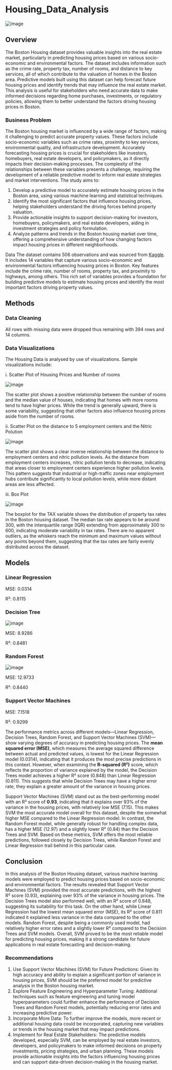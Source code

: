 # Housing_Data_Analysis
![image](https://github.com/user-attachments/assets/359ae2e1-ad47-4f87-a2c5-0aefa6203074)

## Overview
The Boston Housing dataset provides valuable insights into the real estate market, particularly in predicting housing prices based on various socio-economic and environmental factors. The dataset includes information such as the crime rate, property tax, number of rooms, and distance to key services, all of which contribute to the valuation of homes in the Boston area. Predictive models built using this dataset can help forecast future housing prices and identify trends that may influence the real estate market. This analysis is useful for stakeholders who need accurate data to make informed decisions regarding home purchases, investments, or regulatory policies, allowing them to better understand the factors driving housing prices in Boston.

### Business Problem
The Boston housing market is influenced by a wide range of factors, making it challenging to predict accurate property values. These factors include socio-economic variables such as crime rates, proximity to key services, environmental quality, and infrastructure development. Accurately forecasting housing prices is crucial for stakeholders like investors, homebuyers, real estate developers, and policymakers, as it directly impacts their decision-making processes. The complexity of the relationships between these variables presents a challenge, requiring the development of a reliable predictive model to inform real estate strategies and market interventions. The study aims to:

1. Develop a predictive model to accurately estimate housing prices in the Boston area, using various machine learning and statistical techniques.
2. Identify the most significant factors that influence housing prices, helping stakeholders understand the driving forces behind property valuation.
3. Provide actionable insights to support decision-making for investors, homebuyers, policymakers, and real estate developers, aiding in investment strategies and policy formulation.
4. Analyze patterns and trends in the Boston housing market over time, offering a comprehensive understanding of how changing factors impact housing prices in different neighborhoods.

Data
The dataset contains 506 observations and was sourced from [Kaggle](https://www.kaggle.com/datasets/altavish/boston-housing-dataset/data). It includes 14 variables that capture various socio-economic and environmental factors influencing housing prices in Boston. Key features include the crime rate, number of rooms, property tax, and proximity to highways, among others. This rich set of variables provides a foundation for building predictive models to estimate housing prices and identify the most important factors driving property values.

## Methods
### Data Cleaning
All rows with missing data were dropped thus remaining with 394 rows and 14 columns.

### Data Visualizations
The Housing Data is analysed by use of visualizations. Sample visualizations include:

i. Scatter Plot of Housing Prices and Number of rooms

![image](https://github.com/user-attachments/assets/d25b19c6-9650-4b81-b211-5e1843ef9abc)

The scatter plot shows a positive relationship between the number of rooms and the median value of houses, indicating that homes with more rooms tend to have higher prices. While the trend is generally upward, there is some variability, suggesting that other factors also influence housing prices aside from the number of rooms.

ii. Scatter Plot on the distance to 5 employment centers and the Nitric Polution

![image](https://github.com/user-attachments/assets/c2a22ca9-a393-4861-8b6e-98d53e9cb52a)

The scatter plot shows a clear inverse relationship between the distance to employment centers and nitric pollution levels. As the distance from employment centers increases, nitric pollution tends to decrease, indicating that areas closer to employment centers experience higher pollution levels. This pattern suggests that industrial or high-traffic zones near employment hubs contribute significantly to local pollution levels, while more distant areas are less affected.


iii. Box Plot

![image](https://github.com/user-attachments/assets/edeb8483-0123-40d2-bf94-41abc522c2ee)

The boxplot for the TAX variable shows the distribution of property tax rates in the Boston housing dataset. The median tax rate appears to be around 300, with the interquartile range (IQR) extending from approximately 300 to 600, indicating moderate variability in tax rates. There are no apparent outliers, as the whiskers reach the minimum and maximum values without any points beyond them, suggesting that the tax rates are fairly evenly distributed across the dataset.

## Models
### Linear Regression
MSE: 0.0314

R²: 0.8115

### Decision Tree

![image](https://github.com/user-attachments/assets/24010d40-ab0d-4903-b6ab-fc87779cfad2)

MSE: 8.9286

R²: 0.8481

### Random Forest

![image](https://github.com/user-attachments/assets/bb3871d4-3bee-4053-91d8-3bc25226bbf4)

MSE: 12.9733

R²: 0.8440

### Support Vector Machines
MSE: 7.1518

R²: 0.9299

The performance metrics across different models—Linear Regression, Decision Trees, Random Forest, and Support Vector Machines (SVM)—show varying degrees of accuracy in predicting housing prices. The **mean squared error (MSE)**, which measures the average squared difference between actual and predicted values, is lowest for the Linear Regression model (0.0314), indicating that it produces the most precise predictions in this context. However, when examining the **R-squared (R²)** score, which reflects the proportion of variance explained by the model, the Decision Trees model achieves a higher R² score (0.848) than Linear Regression (0.811). This suggests that while Decision Trees may have a higher error rate, they explain a greater amount of the variance in housing prices.

Support Vector Machines (SVM) stand out as the best-performing model with an R² score of **0.93**, indicating that it explains over 93% of the variance in the housing prices, with relatively low MSE (7.15). This makes SVM the most accurate model overall for this dataset, despite the somewhat higher MSE compared to the Linear Regression model. In contrast, the Random Forest model, while generally robust for handling complex data, has a higher MSE (12.97) and a slightly lower R² (0.84) than the Decision Trees and SVM. Based on these metrics, SVM offers the most reliable predictions, followed closely by Decision Trees, while Random Forest and Linear Regression trail behind in this particular case.

## Conclusion
In this analysis of the Boston Housing dataset, various machine learning models were employed to predict housing prices based on socio-economic and environmental factors. The results revealed that Support Vector Machines (SVM) provided the most accurate predictions, with the highest R² score (0.93), explaining over 93% of the variance in housing prices. The Decision Trees model also performed well, with an R² score of 0.848, suggesting its suitability for this task. On the other hand, while Linear Regression had the lowest mean squared error (MSE), its R² score of 0.811 indicated it explained less variance in the data compared to the other models. Random Forest, despite being a commonly used model, had relatively higher error rates and a slightly lower R² compared to the Decision Trees and SVM models. Overall, SVM proved to be the most reliable model for predicting housing prices, making it a strong candidate for future applications in real estate forecasting and decision-making.

### Recommendations
1. Use Support Vector Machines (SVM) for Future Predictions: Given its high accuracy and ability to explain a significant portion of variance in housing prices, SVM should be the preferred model for predictive analysis in the Boston housing market.
2. Explore Feature Engineering and Hyperparameter Tuning: Additional techniques such as feature engineering and tuning model hyperparameters could further enhance the performance of Decision Trees and Random Forest models, potentially reducing error rates and increasing predictive power.
3. Incorporate More Data: To further improve the models, more recent or additional housing data could be incorporated, capturing new variables or trends in the housing market that may impact predictions.
4. Implement for Real Estate Stakeholders: The predictive models developed, especially SVM, can be employed by real estate investors, developers, and policymakers to make informed decisions on property investments, pricing strategies, and urban planning. These models provide actionable insights into the factors influencing housing prices and can support data-driven decision-making in the housing market.